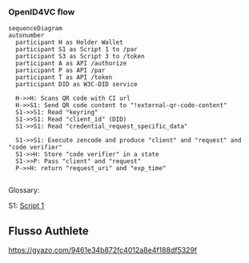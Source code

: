 ### OpenID4VC flow

```mermaid 
sequenceDiagram 
autonumber
  participant H as Holder Wallet
  participant S1 as Script 1 to /par
  participant S3 as Script 3 to /token
  participant A as API /authorize
  participant P as API /par
  participant T as API /token
  participant DID as W3C-DID service
  
  H->>H: Scans QR code with CI url  
  H->>S1: Send QR code content to "!external-qr-code-content"
  S1->>S1: Read "keyring"
  S1->>S1: Read "client_id" (DID)
  S1->>S1: Read "credential_request_specific_data" 

  S1->>S1: Execute zencode and produce "client" and "request" and "code verifier"
  S1->>H: Store "code verifier" in a state
  S1->>P: Pass "client" and "request"
  P->>H: return "request_uri" and "exp_time" 


```
Glossary: 

S1: [Script 1](https://github.com/ForkbombEu/mobile_zencode/blob/main/wallet/1_holder_to_authorize_on_authz_server.zen)



## Flusso Authlete

https://gyazo.com/9461e34b872fc4012a8e4f188df5329f